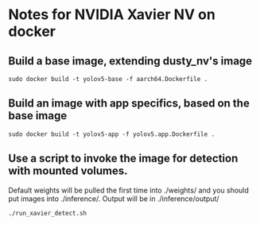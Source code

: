 # Notes for NVIDIA Xavier NV on docker

## Build a base image, extending dusty_nv's image  
 
    sudo docker build -t yolov5-base -f aarch64.Dockerfile .
 
## Build an image with app specifics, based on the base image
 
    sudo docker build -t yolov5-app -f yolov5.app.Dockerfile .
 
## Use a script to invoke the image for detection with mounted volumes. 
   
Default weights will be pulled the first time into ./weights/
and you should put images into ./inference/. Output will be in
./inference/output/
   
    ./run_xavier_detect.sh
